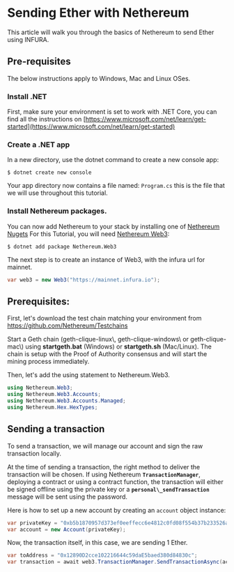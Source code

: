 
# Sending Ether with Nethereum

This article will walk you through the basics of Nethereum to send Ether using INFURA.

## Pre-requisites
The below instructions apply to Windows, Mac and Linux OSes.

### Install .NET

First, make sure your environment is set to work with .NET Core, you can find all the instructions on [https://www.microsoft.com/net/learn/get-started](https://www.microsoft.com/net/learn/get-started)

### Create a .NET app

In a new directory, use the dotnet command to create a new console app:

```
$ dotnet create new console
```
 
Your app directory now contains a file named: `Program.cs` this is the file that we will use throughout this tutorial.

### Install Nethereum packages.
You can now add Nethereum to your stack by installing one of [Nethereum Nugets](https://www.nuget.org/packages?q=nethereum)
For this Tutorial, you will need  [Nethereum Web3](https://www.nuget.org/packages/Nethereum.Web3/):

```
$ dotnet add package Nethereum.Web3
```

The next step is to create an instance of Web3, with the infura url for mainnet.

```csharp
var web3 = new Web3("https://mainnet.infura.io");
```
## Prerequisites:

First, let's download the test chain matching your environment from <https://github.com/Nethereum/Testchains>

Start a Geth chain (geth-clique-linux\\, geth-clique-windows\\ or geth-clique-mac\\) using **startgeth.bat** (Windows) or **startgeth.sh** (Mac/Linux). The chain is setup with the Proof of Authority consensus and will start the mining process immediately.

Then, let's add the using statement to Nethereum.Web3.

```csharp
using Nethereum.Web3;
using Nethereum.Web3.Accounts;
using Nethereum.Web3.Accounts.Managed;
using Nethereum.Hex.HexTypes;
```

## Sending a transaction

To send a transaction, we will manage our account and sign the raw transaction locally. 

At the time of sending a transaction, the right method to deliver the transaction will be chosen. If using Nethereum **`TransactionManager`**, deploying a contract or using a contract function, the transaction will either be signed offline using the private key or a **`personal\_sendTransaction`** message will be sent using the password.

Here is how to set up a new account by creating an `account` object instance:

```csharp
var privateKey = "0xb5b1870957d373ef0eeffecc6e4812c0fd08f554b37b233526acc331bf1544f7";
var account = new Account(privateKey);
```

Now, the transaction itself, in this case, we are sending 1 Ether.
```csharp
var toAddress = "0x12890D2cce102216644c59daE5baed380d84830c";
var transaction = await web3.TransactionManager.SendTransactionAsync(account.Address, toAddress, new Nethereum.Hex.HexTypes.HexBigInteger(1));
```

